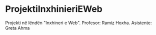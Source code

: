 # ProjektiInxhinieriEWeb
Projekti në lëndën "Inxhineri e Web". Profesor: Ramiz Hoxha. Asistente: Greta Ahma
